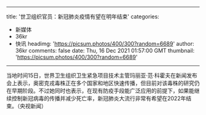 
---
title: '世卫组织官员：新冠肺炎疫情有望在明年结束'
categories: 
 - 新媒体
 - 36kr
 - 快讯
headimg: 'https://picsum.photos/400/300?random=6689'
author: 36kr
comments: false
date: Thu, 16 Dec 2021 01:57:00 GMT
thumbnail: 'https://picsum.photos/400/300?random=6689'
---

<div>   
当地时间15日，世界卫生组织卫生紧急项目技术主管玛丽亚·范·科霍夫在新闻发布会上表示，奥密克戎毒株正在多个国家和地区快速传播，但目前对该毒株的研究仍在早期阶段。不过她同时也表示，在现有防疫手段能广泛应用的前提下，如果能继续控制新冠病毒的传播并减少死亡率，新冠肺炎大流行非常有希望在2022年结束。（央视新闻）  
</div>
            
